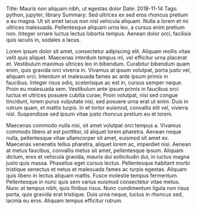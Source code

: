 Title: Mauris non aliquam nibh, ut egestas dolor
Date: 2018-11-14
Tags: python, jupyter, library
Summary: Sed ultrices ex sed eros rhoncus pretium a eu magna. Ut sit amet lacus non nisl vehicula aliquam. Nulla a lorem et mi ultrices malesuada. Pellentesque aliquam urna leo, a cursus enim pretium non. Integer ornare luctus lectus lobortis tempus. Aenean dolor orci, facilisis quis iaculis in, sodales a lacus.

Lorem ipsum dolor sit amet, consectetur adipiscing elit. Aliquam mollis vitae velit quis aliquet. Maecenas interdum tempus mi, vel efficitur urna placerat et. Vestibulum maximus ultrices leo in bibendum. Curabitur bibendum quam enim, quis gravida orci viverra in. Vivamus at ipsum volutpat, porta justo vel, aliquam orci. Interdum et malesuada fames ac ante ipsum primis in faucibus. Integer risus odio, scelerisque ac est in, cursus semper neque. Proin eu malesuada sem. Vestibulum ante ipsum primis in faucibus orci luctus et ultrices posuere cubilia curae; Proin volutpat, nisi sed congue tincidunt, lorem purus vulputate nisi, sed posuere urna erat ut enim. Duis in rutrum quam, et mattis turpis. In et tortor euismod, convallis elit vel, viverra nisl. Suspendisse sed ipsum vitae justo rhoncus pretium eu et lorem.

Maecenas commodo nulla nisi, sit amet volutpat orci tempus a. Vivamus commodo libero at est porttitor, id aliquet lorem pharetra. Aenean neque nulla, pellentesque vitae ullamcorper sit amet, euismod sit amet ex. Maecenas venenatis tellus pharetra, aliquet lorem ac, imperdiet nisi. Aenean at metus faucibus, convallis metus sit amet, pellentesque ipsum. Aliquam dictum, eros et vehicula gravida, mauris dui sollicitudin dui, in luctus magna justo quis massa. Phasellus eget cursus lectus. Pellentesque habitant morbi tristique senectus et netus et malesuada fames ac turpis egestas. Aliquam quis libero in lectus aliquam mattis. Fusce molestie tempus fermentum. Pellentesque in nunc quis sem varius euismod consectetur vitae metus. Nunc at tempus nibh, quis finibus risus. Nunc condimentum ligula non risus porta, quis gravida erat tristique. Duis urna neque, luctus in rhoncus sed, lacinia eu eros. Aliquam tempus efficitur rutrum.
